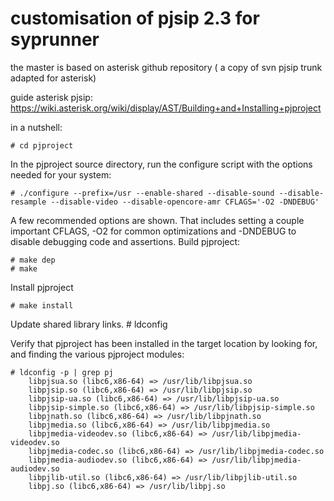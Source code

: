 customisation of pjsip 2.3 for syprunner
========================================

the master is based on asterisk github repository ( a copy of svn pjsip trunk adapted for asterisk)



guide asterisk pjsip: https://wiki.asterisk.org/wiki/display/AST/Building+and+Installing+pjproject

in a nutshell:

    # cd pjproject

In the pjproject source directory, run the configure script with the options needed for your system:

    # ./configure --prefix=/usr --enable-shared --disable-sound --disable-resample --disable-video --disable-opencore-amr CFLAGS='-O2 -DNDEBUG'

A few recommended options are shown. That includes setting a couple important CFLAGS, -O2 for common optimizations and -DNDEBUG to disable debugging code and assertions.
Build pjproject:

    # make dep
    # make
Install pjproject

    # make install

Update shared library links.
    # ldconfig

Verify that pjproject has been installed in the target location by looking for, and finding the various pjproject modules:

    # ldconfig -p | grep pj
	    libpjsua.so (libc6,x86-64) => /usr/lib/libpjsua.so
	    libpjsip.so (libc6,x86-64) => /usr/lib/libpjsip.so
	    libpjsip-ua.so (libc6,x86-64) => /usr/lib/libpjsip-ua.so
	    libpjsip-simple.so (libc6,x86-64) => /usr/lib/libpjsip-simple.so
	    libpjnath.so (libc6,x86-64) => /usr/lib/libpjnath.so
	    libpjmedia.so (libc6,x86-64) => /usr/lib/libpjmedia.so
	    libpjmedia-videodev.so (libc6,x86-64) => /usr/lib/libpjmedia-videodev.so
	    libpjmedia-codec.so (libc6,x86-64) => /usr/lib/libpjmedia-codec.so
	    libpjmedia-audiodev.so (libc6,x86-64) => /usr/lib/libpjmedia-audiodev.so
	    libpjlib-util.so (libc6,x86-64) => /usr/lib/libpjlib-util.so
	    libpj.so (libc6,x86-64) => /usr/lib/libpj.so

